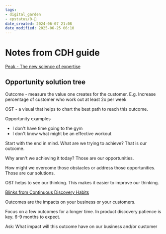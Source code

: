```yaml
---
tags: 
- digital_garden
- epstatus/0-🌰
date_created: 2024-06-07 21:08
date_modified: 2025-06-25 06:10
---
```

# Notes from CDH guide

[Peak - The new science of expertise](https://www.blinkist.com/de/app/books/peak-en-anders-ericsson-and-robert-pool?r=3&st=pea)

## Opportunity solution tree

Outcome - measure the value one creates for the customer.
E.g. Increase percentage of customer who work out at least 2x per week

OST - a visual that helps to chart the best path to reach this outcome.

Opportunity examples
* I don't have time going to the gym
* I don't know what might be an effective workout

Start with the end in mind. What are we trying to achieve? That is our outcome.

Why aren't we achieving it today?  Those are our opportunities.

How might we overcome those obstacles or address those opportunities. Those are our solutions.

OST helps to see our thinking. This makes it easier to improve our thinking.

[Blinks from Continuous Discovery Habits](https://www.blinkist.com/de/app/books/continuous-discovery-habits-en)

Outcomes are the impacts on your business or your customers.

Focus on a few outcomes for a longer time. In product discovery patience is key. 6-9 months to expect.

Ask: What impact will this outcome have on our business and/or customer

